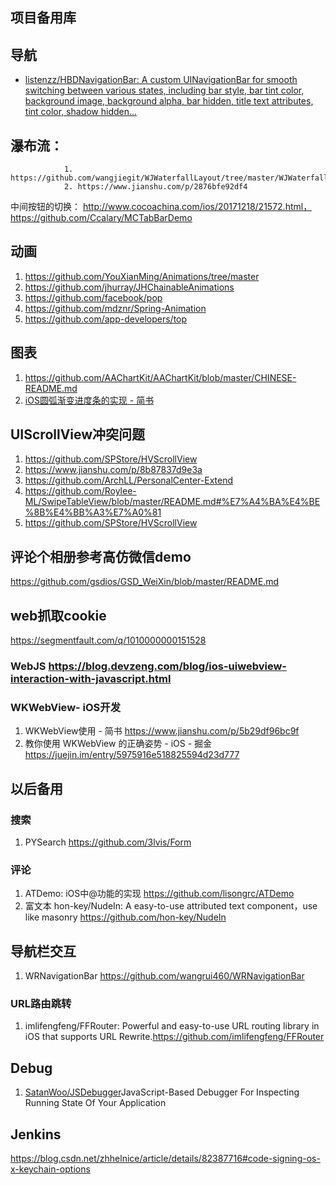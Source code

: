 ## 项目备用库


## 导航

* [listenzz/HBDNavigationBar: A custom UINavigationBar for smooth switching between various states, including bar style, bar tint color, background image, background alpha, bar hidden, title text attributes, tint color, shadow hidden...](https://github.com/listenzz/HBDNavigationBar)

## 瀑布流：
                1. https://github.com/wangjiegit/WJWaterfallLayout/tree/master/WJWaterfallLayout
                2. https://www.jianshu.com/p/2876bfe92df4
 
中间按钮的切换： http://www.cocoachina.com/ios/20171218/21572.html，https://github.com/Ccalary/MCTabBarDemo


## 动画

1. https://github.com/YouXianMing/Animations/tree/master
2. https://github.com/jhurray/JHChainableAnimations
3. https://github.com/facebook/pop
4. https://github.com/mdznr/Spring-Animation
5. https://github.com/app-developers/top

## 图表

1. https://github.com/AAChartKit/AAChartKit/blob/master/CHINESE-README.md
2. [iOS圆弧渐变进度条的实现 - 简书](https://www.jianshu.com/p/edbc647ff178)

## UIScrollView冲突问题

1. https://github.com/SPStore/HVScrollView
2. https://www.jianshu.com/p/8b87837d9e3a
3.  https://github.com/ArchLL/PersonalCenter-Extend
4. https://github.com/Roylee-ML/SwipeTableView/blob/master/README.md#%E7%A4%BA%E4%BE%8B%E4%BB%A3%E7%A0%81
5. https://github.com/SPStore/HVScrollView


## 评论个相册参考高仿微信demo

https://github.com/gsdios/GSD_WeiXin/blob/master/README.md


## web抓取cookie 
https://segmentfault.com/q/1010000000151528

### WebJS  https://blog.devzeng.com/blog/ios-uiwebview-interaction-with-javascript.html

### WKWebView- iOS开发 
1. WKWebView使用 - 简书 https://www.jianshu.com/p/5b29df96bc9f
2. 教你使用 WKWebView 的正确姿势 - iOS - 掘金 https://juejin.im/entry/5975916e518825594d23d777


## 以后备用

### 搜索

1. PYSearch https://github.com/3lvis/Form

### 评论

1. ATDemo: iOS中@功能的实现 https://github.com/lisongrc/ATDemo
2. 富文本 hon-key/NudeIn: A easy-to-use attributed text component，use like masonry  https://github.com/hon-key/NudeIn


##  导航栏交互


1. WRNavigationBar   https://github.com/wangrui460/WRNavigationBar


### URL路由跳转

1. imlifengfeng/FFRouter: Powerful and easy-to-use URL routing library in iOS that supports URL Rewrite.https://github.com/imlifengfeng/FFRouter

## Debug


1. [SatanWoo/JSDebugger](https://github.com/SatanWoo/JSDebugger)JavaScript-Based Debugger For Inspecting Running State Of Your Application

##  Jenkins 

https://blog.csdn.net/zhhelnice/article/details/82387716#code-signing-os-x-keychain-options


